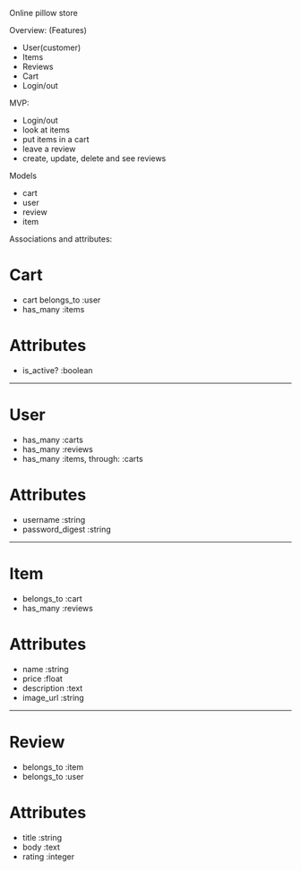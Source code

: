 Online pillow store

Overview: (Features)
- User(customer)
- Items
- Reviews
- Cart
- Login/out


MVP:
- Login/out
- look at items
- put items in a cart
- leave a review
- create, update, delete and see reviews


Models
- cart
- user
- review
- item

Associations and attributes:
# Cart
- cart belongs_to :user
- has_many :items

# Attributes
- is_active? :boolean




-----------------------------------------

# User
- has_many :carts
- has_many :reviews
- has_many :items, through: :carts

# Attributes
- username :string
- password_digest :string



-----------------------------------------

# Item
- belongs_to :cart
- has_many :reviews

# Attributes
- name :string
- price :float
- description :text
- image_url :string




-----------------------------------------

# Review
- belongs_to :item
- belongs_to :user

# Attributes
- title :string
- body :text
- rating :integer